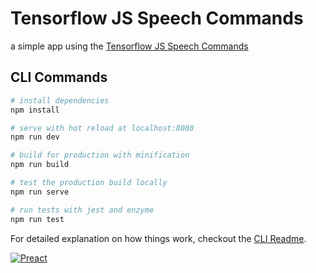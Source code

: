 # Tensorflow JS Speech Commands
a simple app using the [Tensorflow JS Speech Commands](https://github.com/tensorflow/tfjs-models/tree/master/speech-commands)

## CLI Commands

``` bash
# install dependencies
npm install

# serve with hot reload at localhost:8080
npm run dev

# build for production with minification
npm run build

# test the production build locally
npm run serve

# run tests with jest and enzyme
npm run test
```

For detailed explanation on how things work, checkout the [CLI Readme](https://github.com/developit/preact-cli/blob/master/README.md).

[![Preact](https://i.imgur.com/YqCHvEW.gif)](https://preactjs.com)
